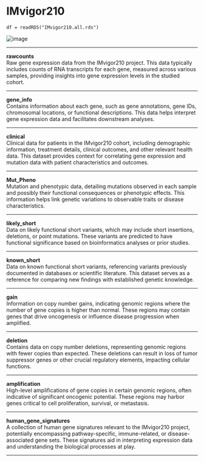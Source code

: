 # IMvigor210

```
df = readRDS("IMvigor210.all.rds")
```

![image](https://github.com/user-attachments/assets/bef0ddfa-e124-4f2d-88f8-2171fdc68846)



---

**rawcounts**  
Raw gene expression data from the IMvigor210 project. This data typically includes counts of RNA transcripts for each gene, measured across various samples, providing insights into gene expression levels in the studied cohort.

---

**gene_info**  
Contains information about each gene, such as gene annotations, gene IDs, chromosomal locations, or functional descriptions. This data helps interpret gene expression data and facilitates downstream analyses.

---

**clinical**  
Clinical data for patients in the IMvigor210 cohort, including demographic information, treatment details, clinical outcomes, and other relevant health data. This dataset provides context for correlating gene expression and mutation data with patient characteristics and outcomes.

---

**Mut_Pheno**  
Mutation and phenotypic data, detailing mutations observed in each sample and possibly their functional consequences or phenotypic effects. This information helps link genetic variations to observable traits or disease characteristics.

---

**likely_short**  
Data on likely functional short variants, which may include short insertions, deletions, or point mutations. These variants are predicted to have functional significance based on bioinformatics analyses or prior studies.

---

**known_short**  
Data on known functional short variants, referencing variants previously documented in databases or scientific literature. This dataset serves as a reference for comparing new findings with established genetic knowledge.

---

**gain**  
Information on copy number gains, indicating genomic regions where the number of gene copies is higher than normal. These regions may contain genes that drive oncogenesis or influence disease progression when amplified.

---

**deletion**  
Contains data on copy number deletions, representing genomic regions with fewer copies than expected. These deletions can result in loss of tumor suppressor genes or other crucial regulatory elements, impacting cellular functions.

---

**amplification**  
High-level amplifications of gene copies in certain genomic regions, often indicative of significant oncogenic potential. These regions may harbor genes critical to cell proliferation, survival, or metastasis.

---

**human_gene_signatures**  
A collection of human gene signatures relevant to the IMvigor210 project, potentially encompassing pathway-specific, immune-related, or disease-associated gene sets. These signatures aid in interpreting expression data and understanding the biological processes at play.

---
